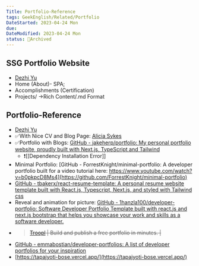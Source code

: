 ```yaml
---
Title: Portfolio-Reference
tags: GeekEnglish/Related/Portfolio
DateStarted: 2023-04-24 Mon
due:
DateModified: 2023-04-24 Mon
status: 🔵Archived
---
```


## SSG Portfolio Website

- [Dezhi Yu](https://halfrost.me/)
- Home (About)- SPA;
- Accomplishments (Certification)
- Projects/ ->Rich Content/.md Format

## Portfolio-Reference

- [Dezhi Yu](https://halfrost.me/)
- ✅With Nice CV and Blog Page: [Alicia Sykes](https://aliciasykes.com/)
- ✅Portfolio with Blogs: [GitHub - jakeherp/portfolio: My personal portfolio website, proudly built with Next.js, TypeScript and Tailwind](https://github.com/jakeherp/portfolio)
  - ❗[[Dependency Installation Error]]
- Minimal Portfolio: [GitHub - ForrestKnight/minimal-portfolio: A developer portfolio built for a video tutorial here: https://www.youtube.com/watch?v=b0pkpcD8Ms4](https://github.com/ForrestKnight/minimal-portfolio)
- [GitHub - tbakerx/react-resume-template: A personal resume website template built with React.js, Typescript, Next.js, and styled with Tailwind css](https://github.com/tbakerx/react-resume-template)
- Reveal and animation for picture: [GitHub - 1hanzla100/developer-portfolio: Software Developer Portfolio Template built with react.js and next.js bootstrap that helps you showcase your work and skills as a software developer.](https://github.com/1hanzla100/developer-portfolio)
- > ~~[Troopl](https://troopl.com) | Build and publish a free portfolio in minutes. |~~
- [GitHub - emmabostian/developer-portfolios: A list of developer portfolios for your inspiration](https://github.com/emmabostian/developer-portfolios)
- [https://tapajyoti-bose.vercel.app/](https://tapajyoti-bose.vercel.app/)
